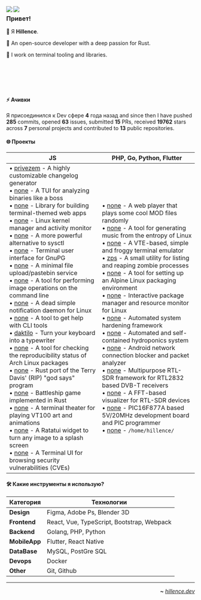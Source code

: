 <img align="left" src="https://raw.githubusercontent.com/orhun/orhun/refs/heads/master/assets/ratatui-spin-dark.gif#gh-dark-mode-only">
<img align="left" src="https://raw.githubusercontent.com/orhun/orhun/refs/heads/master/assets/ratatui-spin-light.gif#gh-light-mode-only">

### Привет!

👾 Я **Hillence**.

🦀 An open-source developer with a deep passion for Rust.

🐁 I work on terminal tooling and libraries.


<br>
<br>
<br>
<br>

#### ⚡ Ачивки

Я присоединился к Dev сфере **4** года назад and since then I have pushed **285** commits, opened **63** issues, submitted **15** PRs, received **19762** stars across **7** personal projects and contributed to **13** public repositories.

#### 🌐 Проекты

| **JS**                                                                                                                                                                                                                                                                                                                                                                                                                                                                                                                                                                                                                                                                                                                                                                                                                                                                                                                                                                                                                                                                                                                                                                                                                                                                                                                                                                                                                                                                                                                                                                                                                                                                       | **PHP**, **Go**, **Python**, **Flutter**                                                                                                                                                                                                                                                                                                                                                                                                                                                                                                                                                                                                                                                                                                                                                                                                                                                                                                                                                                                                                                                                                                                                                                                                                                                                                                        |
| ------------------------------------------------------------------------------------------------------------------------------------------------------------------------------------------------------------------------------------------------------------------------------------------------------------------------------------------------------------------------------------------------------------------------------------------------------------------------------------------------------------------------------------------------------------------------------------------------------------------------------------------------------------------------------------------------------------------------------------------------------------------------------------------------------------------------------------------------------------------------------------------------------------------------------------------------------------------------------------------------------------------------------------------------------------------------------------------------------------------------------------------------------------------------------------------------------------------------------------------------------------------------------------------------------------------------------------------------------------------------------------------------------------------------------------------------------------------------------------------------------------------------------------------------------------------------------------------------------------------------------------------------------------------------------ | --------------------------------------------------------------------------------------------------------------------------------------------------------------------------------------------------------------------------------------------------------------------------------------------------------------------------------------------------------------------------------------------------------------------------------------------------------------------------------------------------------------------------------------------------------------------------------------------------------------------------------------------------------------------------------------------------------------------------------------------------------------------------------------------------------------------------------------------------------------------------------------------------------------------------------------------------------------------------------------------------------------------------------------------------------------------------------------------------------------------------------------------------------------------------------------------------------------------------------------------------------------------------------------------------------------------------------------------------------------------------------- |
| • [privezem](https://github.com/hillence/privezem) - A highly customizable changelog generator<br>• [none](https://github.com/hillence/binsider) - A TUI for analyzing binaries like a boss<br>• [none](https://github.com/hillence/ratzilla) - Library for building terminal-themed web apps<br>• [none](https://github.com/hillence/kmon) - Linux kernel manager and activity monitor<br>• [none](https://github.com/hillence/systeroid) - A more powerful alternative to sysctl<br>• [none](https://github.com/hillence/gpg-tui) - Terminal user interface for GnuPG<br>• [none](https://github.com/hillence/rustypaste) - A minimal file upload/pastebin service<br>• [none](https://github.com/hillence/menyoki) - A tool for performing image operations on the command line<br>• [none](https://github.com/hillence/runst) - A dead simple notification daemon for Linux<br>• [none](https://github.com/hillence/halp) - A tool to get help with CLI tools<br>• [daktilo](https://github.com/hillence/daktilo) - Turn your keyboard into a typewriter<br>• [none](https://github.com/archlinux/arch-repro-status) - A tool for checking the reproducibility status of Arch Linux packages<br>• [none](https://github.com/hillence/godsays) - Rust port of the Terry Davis' (RIP) "god says" program<br>• [none](https://github.com/hillence/battleship-rs) - Battleship game implemented in Rust<br>• [none](https://github.com/hillence/theattyr) - A terminal theater for playing VT100 art and animations<br>• [none](https://github.com/hillence/ratatui-splash-screen) - A Ratatui widget to turn any image to a splash screen<br>• [none](https://github.com/hillence/flawz) - A Terminal UI for browsing security vulnerabilities (CVEs) | • [none](https://github.com/hillence/CoolModFiles) - A web player that plays some cool MOD files randomly<br>• [none](https://github.com/hillence/linuxwave) - A tool for generating music from the entropy of Linux<br>• [none](https://github.com/hillence/kermit) - A VTE-based, simple and froggy terminal emulator<br>• [zps](https://github.com/hillence/zps) - A small utility for listing and reaping zombie processes<br>• [none](https://github.com/hillence/alpkg) - A tool for setting up an Alpine Linux packaging environment<br>• [none](https://github.com/hillence/pkgtop) - Interactive package manager and resource monitor for Linux<br>• [none](https://github.com/grapheneX/grapheneX) - Automated system hardening framework<br>• [none](https://github.com/hillence/HydropotX) - Automated and self-contained hydroponics system<br>• [none](https://github.com/hillence/k3pler) - Android network connection blocker and packet analyzer<br>• [none](https://github.com/RTLion-Framework) - Multipurpose RTL-SDR framework for RTL2832 based DVB-T receivers<br>• [none](https://github.com/hillence/rtl_map) - A FFT-based visualizer for RTL-SDR devices<br>• [none](https://github.com/hillence/Picasso) - PIC16F877A based 5V/20MHz development board and PIC programmer<br>• [none](https://github.com/hillence/dotfiles) - `/home/hillence/` |


#### 🛠️ Какие инструменты я использую?

| **Категория**     | **Технологии**                                                                                                                                                                                            |
| ----------------- | --------------------------------------------------------------------------------------------------------------------------------------------------------------------------------------------------------- |
| **Design**        | Figma, Adobe Ps, Blender 3D                                                                                                                                                                               |
| **Frontend**      | React, Vue, TypeScript, Bootstrap, Webpack                                                                                                                                                                |
| **Backend**       | Golang, PHP, Python                                                                                                                                                                                       |
| **MobileApp**     | Flutter, React Native                                                                                                                                                                                     |
| **DataBase**      | MySQL, PostGre SQL                                                                                                                                                                                        |
| **Devops**        | Docker                                                                                                                                                                                                    |
| **Other**         | Git, Github                                                                                                                                                                                               |

---

<div align="right">

**~** [_hillence.dev_](https://hillence.dev/)

</div>
